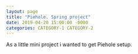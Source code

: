 ```yaml
---
layout: page
title: "Piehole. Spring project"
date: 2019-04-20 15:00:00 -0000
categories: CATEGORY-1 CATEGORY-2
---
```


As a little mini project i wanted to get Piehole setup.

